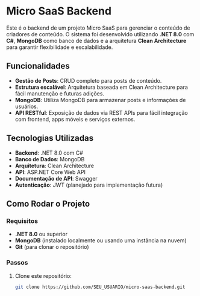 # Micro SaaS Backend

Este é o backend de um projeto Micro SaaS para gerenciar o conteúdo de criadores de conteúdo. O sistema foi desenvolvido utilizando **.NET 8.0** com **C#**, **MongoDB** como banco de dados e a arquitetura **Clean Architecture** para garantir flexibilidade e escalabilidade.

## Funcionalidades

- **Gestão de Posts**: CRUD completo para posts de conteúdo.
- **Estrutura escalável**: Arquitetura baseada em Clean Architecture para fácil manutenção e futuras adições.
- **MongoDB**: Utiliza MongoDB para armazenar posts e informações de usuários.
- **API RESTful**: Exposição de dados via REST APIs para fácil integração com frontend, apps móveis e serviços externos.

## Tecnologias Utilizadas

- **Backend**: .NET 8.0 com C#
- **Banco de Dados**: MongoDB
- **Arquitetura**: Clean Architecture
- **API**: ASP.NET Core Web API
- **Documentação de API**: Swagger
- **Autenticação**: JWT (planejado para implementação futura)

## Como Rodar o Projeto

### Requisitos

- **.NET 8.0** ou superior
- **MongoDB** (instalado localmente ou usando uma instância na nuvem)
- **Git** (para clonar o repositório)

### Passos

1. Clone este repositório:
   ```bash
   git clone https://github.com/SEU_USUARIO/micro-saas-backend.git
